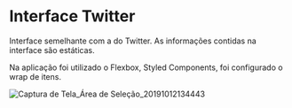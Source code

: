 # Interface Twitter

Interface semelhante com a do Twitter.
As informações contidas na interface são estáticas.

Na aplicação foi utilizado o Flexbox, Styled Components, foi configurado o wrap de itens.

![Captura de Tela_Área de Seleção_20191012134443](https://user-images.githubusercontent.com/47895394/66705130-534bd000-ecf9-11e9-822f-fe7961f751bc.png)
